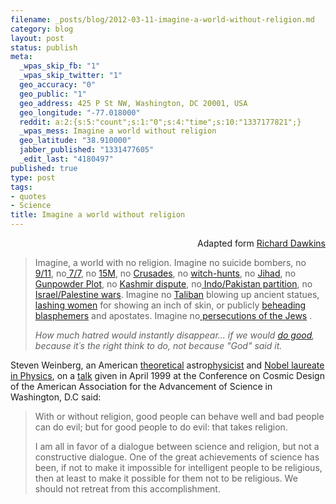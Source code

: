 ```yaml
--- 
filename: _posts/blog/2012-03-11-imagine-a-world-without-religion.md
category: blog
layout: post
status: publish
meta: 
  _wpas_skip_fb: "1"
  _wpas_skip_twitter: "1"
  geo_accuracy: "0"
  geo_public: "1"
  geo_address: 425 P St NW, Washington, DC 20001, USA
  geo_longitude: "-77.018000"
  reddit: a:2:{s:5:"count";s:1:"0";s:4:"time";s:10:"1337177821";}
  _wpas_mess: Imagine a world without religion
  geo_latitude: "38.910000"
  jabber_published: "1331477605"
  _edit_last: "4180497"
published: true
type: post
tags: 
- quotes
- Science
title: Imagine a world without religion
---
```

<p style="text-align:right;">Adapted form <a href="https://richarddawkins.net/articles/1-imagine-no-religion">Richard Dawkins</a></p>

<blockquote>Imagine, a world with no religion. Imagine no suicide bombers, no<a href="https://en.wikipedia.org/wiki/September_11_attacks"> 9/11</a>, no<a href="https://en.wikipedia.org/wiki/7_July_2005_London_bombings"> 7/7</a>, no <a href="https://en.wikipedia.org/wiki/2004_Madrid_train_bombings">15M</a>, no <a href="https://en.wikipedia.org/wiki/Crusades">Crusades</a>, no <a href="https://en.wikipedia.org/wiki/Witch-hunt">witch-hunts</a>, no <a href="https://en.wikipedia.org/wiki/Jihad">Jihad</a>, no <a href="https://en.wikipedia.org/wiki/Gunpowder_Plot">Gunpowder Plot</a>, no <a href="https://en.wikipedia.org/wiki/Kashmir_conflict#Reasons_behind_the_dispute">Kashmir dispute</a>, no<a href="https://en.wikipedia.org/wiki/Partition_of_India"> Indo/Pakistan partition</a>, no <a href="https://en.wikipedia.org/wiki/Israeli%E2%80%93Palestinian_conflict">Israel/Palestine wars</a>. Imagine no <a href="https://en.wikipedia.org/wiki/Taliban">Taliban</a> blowing up ancient statues, <a href="https://en.wikipedia.org/wiki/Taliban_treatment_of_women">lashing women</a> for showing an inch of skin, or publicly <a href="https://en.wikipedia.org/wiki/Islam_and_blasphemy">beheading blasphemers</a> and apostates. Imagine no<a href="https://en.wikipedia.org/wiki/Persecution_of_Jews"> persecutions of the Jews</a> .

<em>How much hatred would instantly disappear... if we would <a href="https://en.wikipedia.org/wiki/Golden_Rule">do good</a>, because it´s the right think to do, not because "God" said it.</em></blockquote>
<p style="text-align:left;">Steven Weinberg, an American <a title="Theoretical physics" href="https://en.wikipedia.org/wiki/Theoretical_physics">theoretical</a> astro<a title="Physicist" href="https://en.wikipedia.org/wiki/Physicist">physicist</a> and <a title="Nobel Prize in Physics" href="https://en.wikipedia.org/wiki/Nobel_Prize_in_Physics">Nobel laureate in Physics</a>, on a <a href="https://www.physlink.com/Education/essay_weinberg.cfm">talk</a> given in April 1999 at the Conference on Cosmic Design of the American Association for the Advancement of Science in Washington, D.C said:</p>

<blockquote>
<p style="text-align:left;">With or without religion, good people can behave well and bad people can do evil; but for good people to do evil: that takes religion.</p>
<p style="text-align:left;">I am all in favor of a dialogue between science and religion, but not a constructive dialogue. One of the great achievements of science has been, if not to make it impossible for intelligent people to be religious, then at least to make it possible for them not to be religious. We should not retreat from this accomplishment.</p>
</blockquote>
